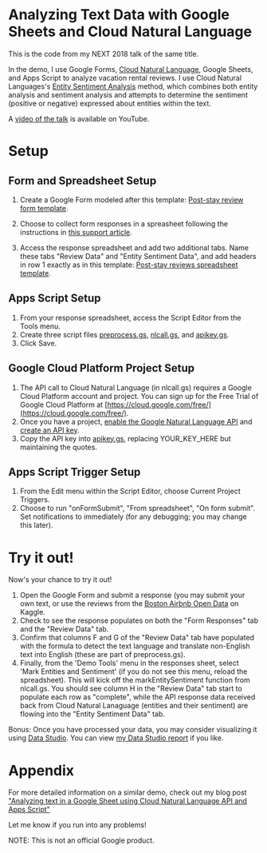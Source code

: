 # Analyzing Text Data with Google Sheets and Cloud Natural Language

This is the code from my NEXT 2018 talk of the same title.

In the demo, I use Google Forms, [Cloud Natural Language](https://cloud.google.com/natural-language/), Google Sheets, and Apps Script to analyze vacation rental reviews. I use Cloud Natural Languages's [Entity Sentiment Analysis](https://cloud.google.com/natural-language/docs/analyzing-entity-sentiment) method, which combines both entity analysis and sentiment analysis and attempts to determine the sentiment (positive or negative) expressed about entities within the text.

A [video of the talk](https://www.youtube.com/watch?v=Y2wgQjxrPD8) is available on YouTube.

# Setup

## Form and Spreadsheet Setup
1. Create a Google Form modeled after this template: [Post-stay review form template](https://docs.google.com/forms/d/1PHOGOQQ9oxMH1I6WLFj9CAi5zzTfw93EkLtYUvNGpIg/edit).

2. Choose to collect form responses in a spreasheet following the instructions in [this support article](https://support.google.com/docs/answer/2917686?hl=en&ref_topic=6063592).

3. Access the response spreadsheet and add two additional tabs. Name these tabs "Review Data" and "Entity Sentiment Data", and add headers in row 1 exactly as in this template: [Post-stay reviews spreadsheet template](https://docs.google.com/spreadsheets/d/1P7HXXJMY97GHFVufApphrUnvpGEE1QIkEXLSKhbnywc/edit?usp=sharing).

## Apps Script Setup
1. From your response spreadsheet, access the Script Editor from the Tools menu.
2. Create three script files [preprocess.gs](https://github.com/aliciawilliams/analyzingtext/blob/master/preprocess.gs), [nlcall.gs](https://github.com/aliciawilliams/analyzingtext/blob/master/nlcall.gs), and [apikey.gs](https://github.com/aliciawilliams/analyzingtext/blob/master/apikey.gs).
3. Click Save.

## Google Cloud Platform Project Setup
1. The API call to Cloud Natural Language (in nlcall.gs) requires a Google Cloud Platform account and project. You can sign up for the Free Trial of Google Cloud Platform at [https://cloud.google.com/free/](https://cloud.google.com/free/).
2. Once you have a project, [enable the Google Natural Language API](https://support.google.com/cloud/answer/6158841) and [create an API key](https://cloud.google.com/docs/authentication/api-keys?hl=en&ref_topic=6262490&visit_id=1-636679045733721544-2073460348&rd=1).
3. Copy the API key into [apikey.gs](https://github.com/aliciawilliams/analyzingtext/blob/master/apikey.gs), replacing YOUR_KEY_HERE but maintaining the quotes.

## Apps Script Trigger Setup
1. From the Edit menu within the Script Editor, choose Current Project Triggers.
2. Choose to run "onFormSubmit", "From spreadsheet", "On form submit". Set notifications to immediately (for any debugging; you may change this later).

# Try it out!
Now's your chance to try it out! 

1. Open the Google Form and submit a response (you may submit your own text, or use the reviews from the [Boston Airbnb Open Data](https://www.kaggle.com/airbnb/boston) on Kaggle.
2. Check to see the response populates on both the "Form Responses" tab and the "Review Data" tab.
3. Confirm that columns F and G of the "Review Data" tab have populated with the formula to detect the text language and translate non-English text into English (these are part of preprocess.gs).
4. Finally, from the 'Demo Tools' menu in the responses sheet, select 'Mark Entities and Sentiment' (if you do not see this menu, reload the spreadsheet). This will kick off the markEntitySentiment function from nlcall.gs. You should see column H in the "Review Data" tab start to populate each row as "complete", while the API response data received back from Cloud Natural Lanaguage (entities and their sentiment) are flowing into the "Entity Sentiment Data" tab. 

Bonus: Once you have processed your data, you may consider visualizing it using [Data Studio](https://datastudio.google.com/). You can view [my Data Studio report](https://datastudio.google.com/open/1b8nKdCkbUY7yM40A49RlwQmJJtXt1JvI) if you like.

# Appendix
For more detailed information on a similar demo, check out my blog post ["Analyzing text in a Google Sheet using Cloud Natural Language API and Apps Script"](https://cloud.google.com/blog/big-data/2017/12/analyzing-text-in-a-google-sheet-using-cloud-natural-language-api-and-apps-script)

Let me know if you run into any problems!

NOTE: This is not an official Google product.


